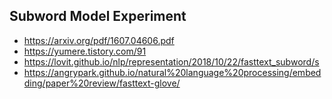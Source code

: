 ## Subword Model Experiment
- https://arxiv.org/pdf/1607.04606.pdf
- https://yumere.tistory.com/91
- https://lovit.github.io/nlp/representation/2018/10/22/fasttext_subword/s
- https://angrypark.github.io/natural%20language%20processing/embedding/paper%20review/fasttext-glove/